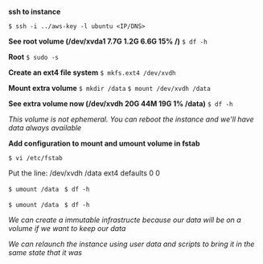 **ssh to instance**

`$ ssh -i ../aws-key -l ubuntu <IP/DNS>
`

**See root volume (/dev/xvda1      7.7G  1.2G  6.6G  15% /)**
`$ df -h
`

**Root**
`$ sudo -s
`

**Create an ext4 file system**
`$ mkfs.ext4 /dev/xvdh
`

**Mount extra volume**
` $ mkdir /data
`
` $ mount /dev/xvdh /data
`

**See extra volume now (/dev/xvdh        20G   44M   19G   1% /data)**
`$ df -h
`

_This volume is not ephemeral. You can reboot the instance and we'll have data always available_

**Add configuration to mount and umount volume in fstab**

 `$ vi /etc/fstab
`

 Put the line: /dev/xvdh /data ext4 defaults 0 0


`$ umount /data
`
`$ df -h
`

`$ umount /data
`
`$ df -h
`

_We can create a immutable infrastructe because our data will be on a volume if we want to keep our data_

_We can relaunch the instance using user data and scripts to bring it in the same state that it was_
